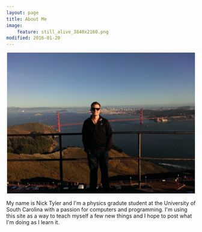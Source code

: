 ```yaml
---
layout: page
title: About Me
image:
    feature: still_alive_3840x2160.png
modified: 2016-01-20
---
```


<div style="text-align: center"><img src="/images/me_2.jpg", style="width: 500px;" /></div>

My name is Nick Tyler and I'm a physics gradute student at the University
of South Carolina with a passion for computers and programming.  I'm using
this site as a way to teach myself a few new things and I hope to post 
what I'm doing as I learn it.